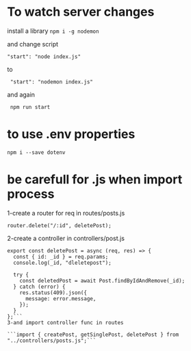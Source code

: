 # To watch server changes

install a library
`npm i -g nodemon`

and change script

`"start": "node index.js"`

to

` "start": "nodemon index.js"`

and again

` npm run start`

# to use .env properties

`npm i --save dotenv`

# be carefull for .js when import process

1-create a router for req ìn routes/posts.js

`router.delete("/:id", deletePost);`

2-create a controller in controllers/post.js

````
export const deletePost = async (req, res) => {
  const { id: _id } = req.params;
  console.log(_id, "dleletepost");

  try {
    const deletedPost = await Post.findByIdAndRemove(_id);
  } catch (error) {
    res.status(409).json({
      message: error.message,
    });
  }
};```
3-and import controller func in routes

```import { createPost, getSinglePost, deletePost } from "../controllers/posts.js";```
````
